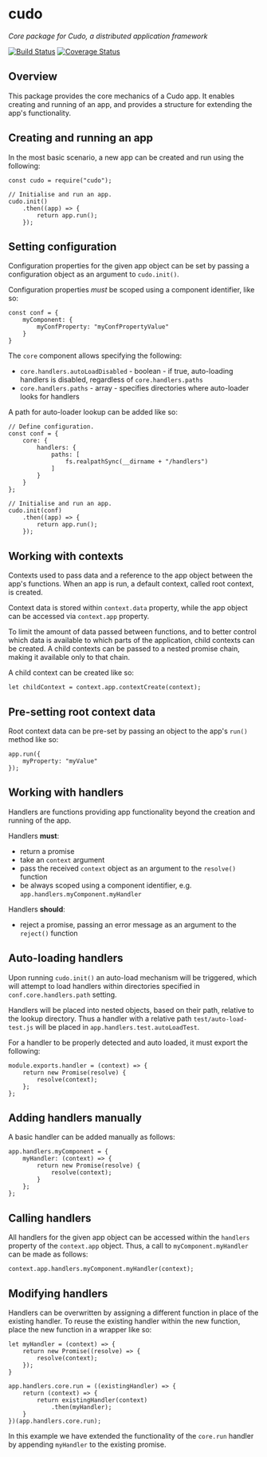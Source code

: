 # cudo

*Core package for Cudo, a distributed application framework*

[![Build Status](https://travis-ci.org/cudojs/cudo.svg?branch=master)](https://travis-ci.org/cudojs/cudo) [![Coverage Status](https://coveralls.io/repos/github/cudojs/cudo/badge.svg?branch=master)](https://coveralls.io/github/cudojs/cudo?branch=master)

## Overview
This package provides the core mechanics of a Cudo app. It enables creating and running of an app, and provides a structure for extending the app's functionality.

## Creating and running an app
In the most basic scenario, a new app can be created and run using the following:
```
const cudo = require("cudo");

// Initialise and run an app.
cudo.init()
    .then((app) => {
        return app.run();
    });
```

## Setting configuration
Configuration properties for the given app object can be set by passing a configuration object as an argument to `cudo.init()`. 

Configuration properties *must* be scoped using a component identifier, like so:
```
const conf = {
    myComponent: {
        myConfProperty: "myConfPropertyValue"
    }
}
```

The `core` component allows specifying the following:
- `core.handlers.autoLoadDisabled` - boolean - if true, auto-loading handlers is disabled, regardless of `core.handlers.paths`
- `core.handlers.paths` - array - specifies directories where auto-loader looks for handlers

A path for auto-loader lookup can be added like so:
```
// Define configuration.
const conf = {
    core: {
        handlers: {
            paths: [
                fs.realpathSync(__dirname + "/handlers")
            ]
        }
    }
};

// Initialise and run an app.
cudo.init(conf)
    .then((app) => {
        return app.run();
    });
```

## Working with contexts
Contexts used to pass data and a reference to the app object between the app's functions. When an app is run, a default context, called root context, is created.

Context data is stored within `context.data` property, while the app object can be accessed via `context.app` property.

To limit the amount of data passed between functions, and to better control which data is available to which parts of the application, child contexts can be created. A child contexts can be passed to a nested promise chain, making it available only to that chain.

A child context can be created like so:
```
let childContext = context.app.contextCreate(context);
```

## Pre-setting root context data
Root context data can be pre-set by passing an object to the app's `run()` method like so:
```
app.run({
    myProperty: "myValue"
});
```

## Working with handlers
Handlers are functions providing app functionality beyond the creation and running of the app. 

Handlers **must**:
- return a promise
- take an `context` argument
- pass the received `context` object as an argument to the `resolve()` function
- be always scoped using a component identifier, e.g. `app.handlers.myComponent.myHandler`

Handlers **should**:
- reject a promise, passing an error message as an argument to the `reject()` function

## Auto-loading handlers
Upon running `cudo.init()` an auto-load mechanism will be triggered, which will attempt to load handlers within directories specified in `conf.core.handlers.path` setting. 

Handlers will be placed into nested objects, based on their path, relative to the lookup directory. Thus a handler with a relative path `test/auto-load-test.js` will be placed in `app.handlers.test.autoLoadTest`.

For a handler to be properly detected and auto loaded, it must export the following:
```
module.exports.handler = (context) => {
    return new Promise(resolve) {
        resolve(context);
    };
};
```

## Adding handlers manually
A basic handler can be added manually as follows:
```
app.handlers.myComponent = {
    myHandler: (context) => {
        return new Promise(resolve) {
            resolve(context);
        }
    };
};
```

## Calling handlers
All handlers for the given app object can be accessed within the `handlers` property of the `context.app` object. Thus, a call to `myComponent.myHandler` can be made as follows:
```
context.app.handlers.myComponent.myHandler(context);
```

## Modifying handlers
Handlers can be overwritten by assigning a different function in place of the existing handler. To reuse the existing handler within the new function, place the new function in a wrapper like so:
```
let myHandler = (context) => {
    return new Promise((resolve) => {
        resolve(context);
    });
}

app.handlers.core.run = ((existingHandler) => {
    return (context) => {
        return existingHandler(context)
            .then(myHandler);
    }
})(app.handlers.core.run);
```
In this example we have extended the functionality of the `core.run` handler by appending `myHandler` to the existing promise.

